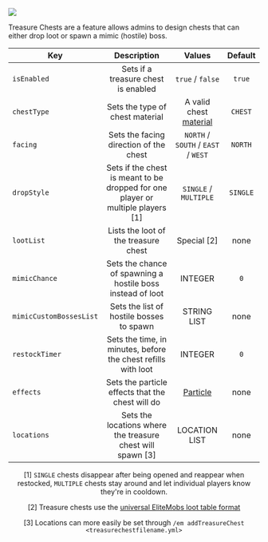 [![](https://i.imgur.com/LPnSUkK.jpg)](https://magmaguy.com/webapp/webapp.html)

Treasure Chests are a feature allows admins to design chests that can either drop loot or spawn a mimic (hostile) boss.

<div align="center">

| Key | Description |Values | Default |
|-|:-:|:-:|:-:|
| `isEnabled` | Sets if a treasure chest is enabled | `true` / `false` | `true` |
| `chestType` | Sets the type of chest material | A valid chest [material](https://hub.spigotmc.org/javadocs/spigot/org/bukkit/Material.html) | `CHEST` |
| `facing` | Sets the facing direction of the chest | `NORTH` / `SOUTH` / `EAST` / `WEST` | `NORTH` |
| `dropStyle` | Sets if the chest is meant to be dropped for one player or multiple players [1] | `SINGLE` / `MULTIPLE` | `SINGLE` |
| `lootList` | Lists the loot of the treasure chest | Special [2] | none |
| `mimicChance` | Sets the chance of spawning a hostile boss instead of loot | INTEGER | `0` |
| `mimicCustomBossesList` | Sets the list of hostile bosses to spawn | STRING LIST | none |
| `restockTimer` | Sets the time, in minutes, before the chest refills with loot | INTEGER | `0` |
| `effects ` | Sets the particle effects that the chest will do | [Particle](https://hub.spigotmc.org/javadocs/spigot/org/bukkit/Particle.html) | none |
| `locations` | Sets the locations where the treasure chest will spawn [3] | LOCATION LIST | none |

[1] `SINGLE` chests disappear after being opened and reappear when restocked, `MULTIPLE` chests stay around and let individual players know they're in cooldown.

[2] Treasure chests use the [universal EliteMobs loot table format](https://github.com/MagmaGuy/EliteMobs/wiki/Custom-Loot-Table)

[3] Locations can more easily be set through `/em addTreasureChest <treasurechestfilename.yml>`

</div>
